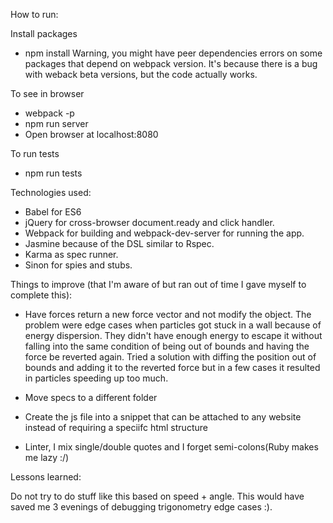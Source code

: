 How to run:

Install packages
- npm install
Warning, you might have peer dependencies errors on some packages that depend on webpack version.
It's because there is a bug with weback beta versions, but the code actually works.

To see in browser
- webpack -p
- npm run server
- Open browser at localhost:8080

To run tests
- npm run tests

Technologies used:
- Babel for ES6
- jQuery for cross-browser document.ready and click handler.
- Webpack for building and webpack-dev-server for running the app.
- Jasmine because of the DSL similar to Rspec.
- Karma as spec runner.
- Sinon for spies and stubs.

Things to improve (that I'm aware of but ran out of time I gave myself to complete this):

- Have forces return a new force vector and not modify the object. The problem were edge cases
when particles got stuck in a wall because of energy dispersion. They didn't have enough energy
to escape it without falling into the same condition of being out of bounds and having the force
be reverted again. Tried a solution with diffing the position out of bounds and adding it to the
reverted force but in a few cases it resulted in particles speeding up too much.

- Move specs to a different folder
- Create the js file into a snippet that can be attached to any website instead of
requiring a speciifc html structure
- Linter, I mix single/double quotes and I forget semi-colons(Ruby makes me lazy :/)

Lessons learned:

Do not try to do stuff like this based on speed + angle. This would have saved me 3 evenings of
debugging trigonometry edge cases :).

